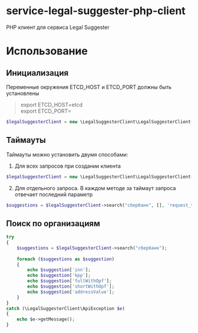# service-legal-suggester-php-client
PHP клиент для сервиса Legal Suggester

# Использование

## Инициализация
Переменные окружения ETCD_HOST и ETCD_PORT должны быть установлены
> export ETCD_HOST=etcd  
export ETCD_PORT=
```php
$legalSuggesterClient = new \LegalSuggesterClient\LegalSuggesterClient('x-request-id', 'session-id');
```

## Таймауты
Таймауты можно установить двумя способами:

1. Для всех запросов при создании клиента
```php
$legalSuggesterClient = new \LegalSuggesterClient\LegalSuggesterClient('x-request-id', 'session-id', 'request_timeout', 'connect_timeout');
```
2. Для отдельного запроса. В каждом методе за таймаут запроса отвечает последний параметр
```php
$suggestions = $legalSuggesterClient->search("сбербанк", [], 'request_timeout');
```


## Поиск по организациям
```php
try
{
    $suggestions = $legalSuggesterClient->search("сбербанк");
    
    foreach ($suggestions as $suggestion)
    {
        echo $suggestion['inn'];
        echo $suggestion['kpp'];
        echo $suggestion['fullWithOpf'];
        echo $suggestion['shortWithOpf'];
        echo $suggestion['addressValue'];
    }
}
catch (\LegalSuggesterClient\ApiException $e)
{
    echo $e->getMessage();
}
```